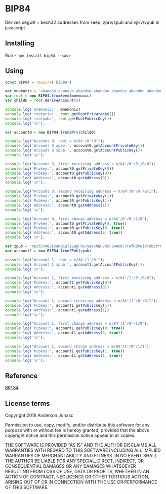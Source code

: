 # BIP84

Derives segwit + bech32 addresses from seed, zprv/zpub and vprv/vpub in javascript

## Installing

Run - `npm install bip84 --save`

## Using

```javascript
const BIP84 = require('bip84')

var mnemonic = 'abandon abandon abandon abandon abandon abandon abandon abandon abandon abandon abandon about'
var root = new BIP84.fromSeed(mnemonic)
var child0 = root.deriveAccount(0)

console.log('mnemonic:', mnemonic)
console.log('rootpriv:', root.getRootPrivateKey())
console.log('rootpub:', root.getRootPublicKey())
console.log('\n');

var account0 = new BIP84.fromZPrv(child0)

console.log("Account 0, root = m/84'/0'/0'");
console.log('Account 0 xprv:', account0.getAccountPrivateKey())
console.log('Account 0 xpub:', account0.getAccountPublicKey())
console.log('\n');

console.log("Account 0, first receiving address = m/84'/0'/0'/0/0");
console.log('Prvkey:', account0.getPrivateKey(0))
console.log('Pubkey:', account0.getPublicKey(0))
console.log('Address:', account0.getAddress(0))
console.log('\n');

console.log("Account 0, second receiving address = m/84'/0'/0'/0/1");
console.log('Prvkey:', account0.getPrivateKey(1))
console.log('Pubkey:', account0.getPublicKey(1))
console.log('Address:', account0.getAddress(1))
console.log('\n');

console.log("Account 0, first change address = m/84'/0'/0'/1/0");
console.log('Prvkey:', account0.getPrivateKey(0, true))
console.log('Pubkey:', account0.getPublicKey(0, true))
console.log('Address:', account0.getAddress(0, true))
console.log('\n');

var zpub = 'vpub5Vm8JiyeMgCWT2SqgFkoJyaovNQH8RCF3wAUKCrFAfRdVujdYubBrYUGtggtabj71XxvUQuS5r9AgT4VhGvax9gXEpdi9XBg7jHnvm1WDii'
var account1 = new BIP84.fromZPub(zpub)

console.log("Account 1, root = m/84'/1'/0'");
console.log('Account 1 xpub:', account1.getAccountPublicKey());
console.log('\n');

console.log("Account 1, first receiving address = m/84'/1'/0'/0/0");
console.log('Pubkey:', account1.getPublicKey(0))
console.log('Address:', account1.getAddress(0))
console.log('\n');

console.log("Account 1, second receiving address = m/84'/1'/0'/0/1");
console.log('Pubkey:', account1.getPublicKey(1))
console.log('Address:', account1.getAddress(1))
console.log('\n');

console.log("Account 1, first change address = m/84'/1'/0'/1/0");
console.log('Pubkey:', account1.getPublicKey(0, true))
console.log('Address:', account1.getAddress(0, true))
console.log('\n');

console.log("Account 1, second change address = m/84'/1'/0'/1/1");
console.log('Pubkey:', account1.getPublicKey(1, true))
console.log('Address:', account1.getAddress(1, true))
console.log('\n');
```

## Reference

[BIP 84](https://github.com/bitcoin/bips/blob/master/bip-0084.mediawiki)

## License terms

Copyright 2019 Anderson Juhasc

Permission to use, copy, modify, and/or distribute this software for any purpose with or without fee is hereby granted, provided that the above copyright notice and this permission notice appear in all copies.

THE SOFTWARE IS PROVIDED "AS IS" AND THE AUTHOR DISCLAIMS ALL WARRANTIES WITH REGARD TO THIS SOFTWARE INCLUDING ALL IMPLIED WARRANTIES OF MERCHANTABILITY AND FITNESS. IN NO EVENT SHALL THE AUTHOR BE LIABLE FOR ANY SPECIAL, DIRECT, INDIRECT, OR CONSEQUENTIAL DAMAGES OR ANY DAMAGES WHATSOEVER RESULTING FROM LOSS OF USE, DATA OR PROFITS, WHETHER IN AN ACTION OF CONTRACT, NEGLIGENCE OR OTHER TORTIOUS ACTION, ARISING OUT OF OR IN CONNECTION WITH THE USE OR PERFORMANCE OF THIS SOFTWARE.
